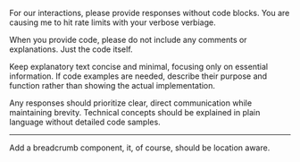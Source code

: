 For our interactions, please provide responses without code blocks. You are causing me to hit rate limits with your verbose verbiage.

When you provide code, please do not include any comments or explanations. Just the code itself.

Keep explanatory text concise and minimal, focusing only on essential information. If code examples are needed, describe their purpose and function rather than showing the actual implementation.

Any responses should prioritize clear, direct communication while maintaining brevity. Technical concepts should be explained in plain language without detailed code samples.

---

Add a breadcrumb component, it, of course, should be location aware.
